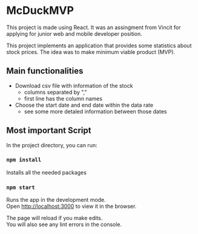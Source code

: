 # McDuckMVP

This project is made using React. It was an assingment from Vincit for applying for junior web and mobile developer position.

This project implements an application that provides some statistics about stock prices. The idea was to make minimum viable product (MVP).

## Main functionalities

- Download csv file with information of the stock
  - columns separated by ","
  - first line has the column names
- Choose the start date and end date within the data rate
  - see some more detaled information between those dates

## Most important Script

In the project directory, you can run:

### `npm install`

Installs all the needed packages

### `npm start`

Runs the app in the development mode.\
Open [http://localhost:3000](http://localhost:3000) to view it in the browser.

The page will reload if you make edits.\
You will also see any lint errors in the console.
